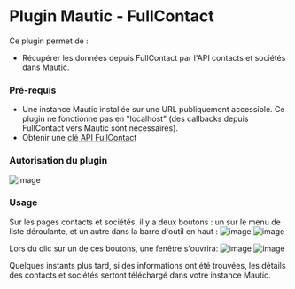 # Plugin Mautic - FullContact

Ce plugin permet de :

- Récupérer les données depuis FullContact par l'API contacts et sociétés dans Mautic.

### Pré-requis

- Une instance Mautic installée sur une URL publiquement accessible. Ce plugin ne fonctionne pas en "localhost" (des callbacks depuis FullContact vers Mautic sont nécessaires).
- Obtenir une [clé API FullContact](https://portal.fullcontact.com/signup)

### Autorisation du plugin
![image](https://cloud.githubusercontent.com/assets/2924026/20350951/db8137e4-abde-11e6-8c93-7d4561b27f48.png)

### Usage
Sur les pages contacts et sociétés, il y a deux boutons : un sur le menu de liste déroulante, et un autre dans la barre d'outil en haut :
![image](https://cloud.githubusercontent.com/assets/2924026/20355065/110eec8a-abee-11e6-90f6-c1d6228ed995.png)
![image](https://cloud.githubusercontent.com/assets/2924026/20401066/57993bb0-acc5-11e6-8f3e-16d51cb24c57.png)

Lors du clic sur un de ces boutons, une fenêtre s'ouvrira:
![image](https://cloud.githubusercontent.com/assets/2924026/20521683/01b85e50-b072-11e6-9da3-fa664fdebc49.png)
![image](https://cloud.githubusercontent.com/assets/2924026/20521701/1ca56712-b072-11e6-868b-8a7806304d20.png)

Quelques instants plus tard, si des informations ont été trouvées, les détails des contacts et sociétés sertont téléchargé dans votre instance Mautic.
